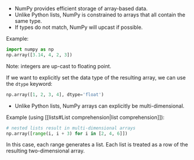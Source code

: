 
- NumPy provides efficient storage of array-based data.
- Unlike Python lists, NumPy is constrained to arrays that all contain the same type.
- If types do not match, NumPy will upcast if possible.

Example:
```Python
import numpy as np
np.array([3.14, 4, 2, 3])
```
Note: integers are up-cast to floating point.

If we want to explicitly set the data type of the resulting array, we can use the `dtype` keyword:

```Python
np.array([1, 2, 3, 4], dtype='float')
```

- Unlike Python lists, NumPy arrays can explicitly be multi-dimensional.

Example (using [[lists#List comprehension|list comprehension]]):
```Python
# nested lists result in multi-dimensional arrays
np.array([range(i, i + 3) for i in [2, 4, 6]])
```
In this case, each range generates a list. Each list is treated as a row of the resulting two-dimensional array.


